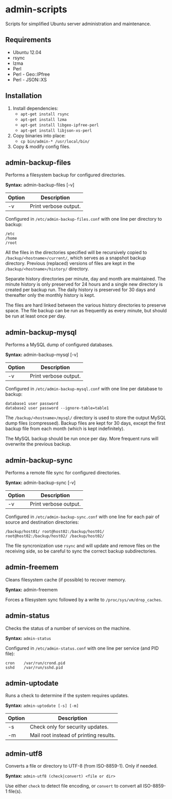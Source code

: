 admin-scripts
=============
Scripts for simplified Ubuntu server administration and
maintenance.


Requirements
------------
* Ubuntu 12.04
* rsync
* lzma
* Perl
* Perl - Geo::IPfree
* Perl - JSON::XS


Installation
------------
1. Install dependencies:
   - ```apt-get install rsync```
   - ```apt-get install lzma```
   - ```apt-get install libgeo-ipfree-perl```
   - ```apt-get install libjson-xs-perl```
2. Copy binaries into place:
   - ```cp bin/admin-* /usr/local/bin/```
3. Copy & modify config files.


admin-backup-files
------------------
Performs a filesystem backup for configured directories.

**Syntax:** admin-backup-files [-v]

Option | Description
-------|-------------------------------------------------
-v     | Print verbose output.

Configured in ```/etc/admin-backup-files.conf``` with one line
per directory to backup:

```
/etc
/home
/root
```

All the files in the directories specified will be recursively
copied to ```/backup/<hostname>/current/```, which serves as a
snapshot backup directory. Previous (replaced) versions of files
are kept in the ```/backup/<hostname>/history/``` directory.

Separate history directories per minute, day and month are
maintained. The minute history is only preserved for 24 hours
and a single new directory is created per backup run. The daily
history is preserved for 30 days and thereafter only the monthly
history is kept.

The files are hard linked between the various history directories
to preserve space. The file backup can be run as frequently as
every minute, but should be run at least once per day.


admin-backup-mysql
------------------
Performs a MySQL dump of configured databases.

**Syntax:** admin-backup-mysql [-v]

Option | Description
-------|-------------------------------------------------
-v     | Print verbose output.

Configured in ```/etc/admin-backup-mysql.conf``` with one line
per database to backup:

```
database1 user password
database2 user password --ignore-table=table1
```

The ```/backup/<hostname>/mysql/``` directory is used to
store the output MySQL dump files (compressed). Backup files are
kept for 30 days, except the first backup file from each month
(which is kept indefinitely).

The MySQL backup should be run once per day. More frequent runs
will overwrite the previous backup.


admin-backup-sync
-----------------
Performs a remote file sync for configured directories.

**Syntax:** admin-backup-sync [-v]

Option | Description
-------|-------------------------------------------------
-v     | Print verbose output.

Configured in ```/etc/admin-backup-sync.conf``` with one line
for each pair of source and destination directories:

```
/backup/host01/ root@host02:/backup/host01/
root@host02:/backup/host02/ /backup/host02/
```

The file syncronization use ```rsync``` and will update and
remove files on the receiving side, so be careful to sync the
correct backup subdirectories.


admin-freemem
-------------
Cleans filesystem cache (if possible) to recover memory.

**Syntax:** admin-freemem

Forces a filesystem sync followed by a write
to ```/proc/sys/vm/drop_caches```.


admin-status
------------
Checks the status of a number of services on the machine.

**Syntax:** ```admin-status```

Configured in ```/etc/admin-status.conf``` with one line
per service (and PID file):

```
cron    /var/run/crond.pid
sshd    /var/run/sshd.pid
```


admin-uptodate
--------------
Runs a check to determine if the system requires updates.

**Syntax:** ```admin-uptodate [-s] [-m]```  

Option | Description
-------|-------------------------------------------------
-s     | Check only for security updates.
-m     | Mail root instead of printing results.


admin-utf8
----------
Converts a file or directory to UTF-8 (from ISO-8859-1). Only if needed.

**Syntax:** ```admin-utf8 (check|convert) <file or dir>```

Use either ```check``` to detect file encoding, or ```convert``` to
convert all ISO-8859-1 file(s).

